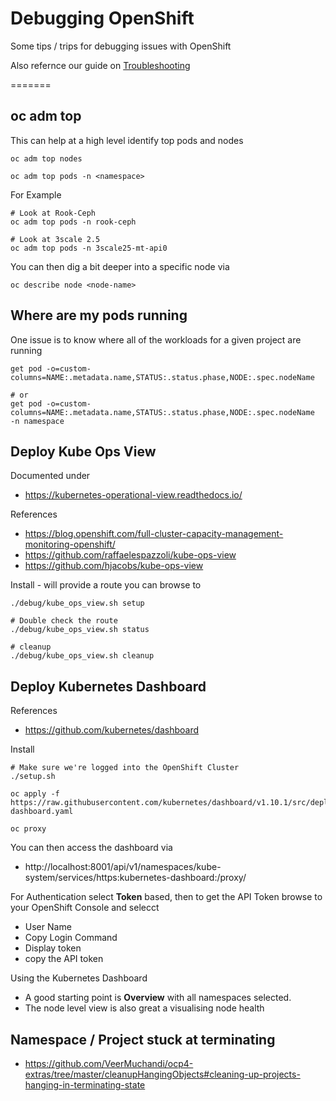 # Debugging OpenShift
Some tips / trips for debugging issues with OpenShift

Also refernce our guide on [Troubleshooting](./Troubleshooting.md)

=======

## oc adm top
This can help at a high level identify top pods and nodes
```
oc adm top nodes

oc adm top pods -n <namespace>
```

For Example
```
# Look at Rook-Ceph
oc adm top pods -n rook-ceph

# Look at 3scale 2.5
oc adm top pods -n 3scale25-mt-api0
```

You can then dig a bit deeper into a specific node via
```
oc describe node <node-name>
```

## Where are my pods running
One issue is to know where all of the workloads for a given project are running
```
get pod -o=custom-columns=NAME:.metadata.name,STATUS:.status.phase,NODE:.spec.nodeName 

# or
get pod -o=custom-columns=NAME:.metadata.name,STATUS:.status.phase,NODE:.spec.nodeName  -n namespace
```

## Deploy Kube Ops View

Documented under

- https://kubernetes-operational-view.readthedocs.io/

References

- https://blog.openshift.com/full-cluster-capacity-management-monitoring-openshift/
- https://github.com/raffaelespazzoli/kube-ops-view
- https://github.com/hjacobs/kube-ops-view

Install - will provide a route you can browse to
```
./debug/kube_ops_view.sh setup

# Double check the route
./debug/kube_ops_view.sh status

# cleanup
./debug/kube_ops_view.sh cleanup
```

## Deploy Kubernetes Dashboard

References

- https://github.com/kubernetes/dashboard

Install
```
# Make sure we're logged into the OpenShift Cluster
./setup.sh

oc apply -f https://raw.githubusercontent.com/kubernetes/dashboard/v1.10.1/src/deploy/recommended/kubernetes-dashboard.yaml

oc proxy
```

You can then access the dashboard via

- http://localhost:8001/api/v1/namespaces/kube-system/services/https:kubernetes-dashboard:/proxy/

For Authentication select **Token** based, then to get the API Token browse to your OpenShift Console and selecct

- User Name 
- Copy Login Command
- Display token
- copy the API token

Using the Kubernetes Dashboard

- A good starting point is **Overview** with all namespaces selected.
- The node level view is also great a visualising node health

## Namespace / Project stuck at terminating

- https://github.com/VeerMuchandi/ocp4-extras/tree/master/cleanupHangingObjects#cleaning-up-projects-hanging-in-terminating-state
